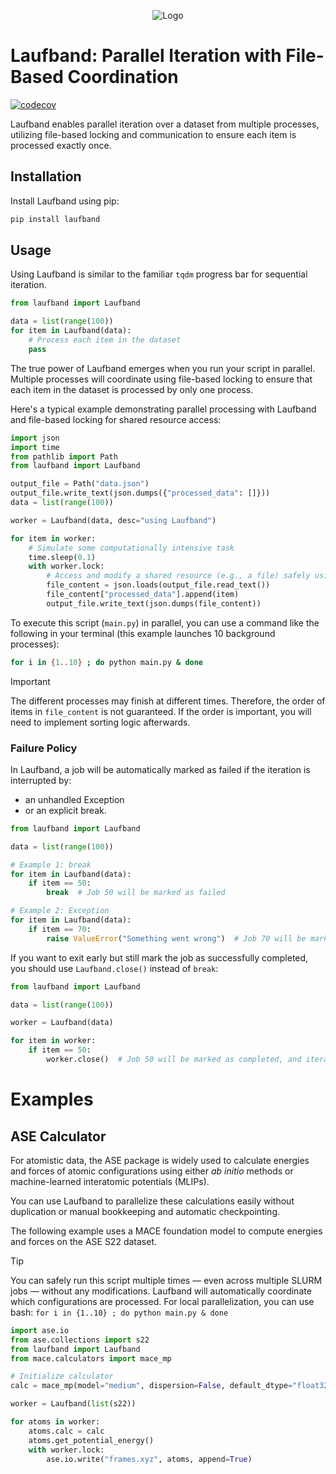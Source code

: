 <div align="center">
    
![Logo](https://github.com/user-attachments/assets/c8d2a3f9-284b-474d-b46d-98612c9d266b)
</div>

# Laufband: Parallel Iteration with File-Based Coordination
[![codecov](https://codecov.io/gh/zincware/laufband/graph/badge.svg?token=9DJ3YZGTBA)](https://codecov.io/gh/zincware/laufband)

Laufband enables parallel iteration over a dataset from multiple processes, utilizing file-based locking and communication to ensure each item is processed exactly once.

## Installation

Install Laufband using pip:

```bash
pip install laufband
```

## Usage

Using Laufband is similar to the familiar `tqdm` progress bar for sequential iteration.

```python
from laufband import Laufband

data = list(range(100))
for item in Laufband(data):
    # Process each item in the dataset
    pass
```

The true power of Laufband emerges when you run your script in parallel. Multiple processes will coordinate using file-based locking to ensure that each item in the dataset is processed by only one process.

Here's a typical example demonstrating parallel processing with Laufband and file-based locking for shared resource access:

```python
import json
import time
from pathlib import Path
from laufband import Laufband

output_file = Path("data.json")
output_file.write_text(json.dumps({"processed_data": []}))
data = list(range(100))

worker = Laufband(data, desc="using Laufband")

for item in worker:
    # Simulate some computationally intensive task
    time.sleep(0.1)
    with worker.lock:
        # Access and modify a shared resource (e.g., a file) safely using the lock
        file_content = json.loads(output_file.read_text())
        file_content["processed_data"].append(item)
        output_file.write_text(json.dumps(file_content))
```

To execute this script (`main.py`) in parallel, you can use a command like the following in your terminal (this example launches 10 background processes):

```bash
for i in {1..10} ; do python main.py & done
```

> [!IMPORTANT]
> The different processes may finish at different times. Therefore, the order of items in `file_content` is not guaranteed.
> If the order is important, you will need to implement sorting logic afterwards.

### Failure Policy

In Laufband, a job will be automatically marked as failed if the iteration is interrupted by:
- an unhandled Exception
- or an explicit break.

```python
from laufband import Laufband

data = list(range(100))

# Example 1: break
for item in Laufband(data):
    if item == 50:
        break  # Job 50 will be marked as failed

# Example 2: Exception
for item in Laufband(data):
    if item == 70:
        raise ValueError("Something went wrong")  # Job 70 will be marked as failed
```

If you want to exit early but still mark the job as successfully completed,
you should use `Laufband.close()` instead of `break`:

```python
from laufband import Laufband

data = list(range(100))

worker = Laufband(data)

for item in worker:
    if item == 50:
        worker.close()  # Job 50 will be marked as completed, and iteration will stop cleanly
```


# Examples

## ASE Calculator
For atomistic data, the ASE package is widely used to calculate energies and forces of atomic configurations using either _ab initio_ methods or machine-learned interatomic potentials (MLIPs).

You can use Laufband to parallelize these calculations easily without duplication or manual bookkeeping and automatic checkpointing.

The following example uses a MACE foundation model to compute energies and forces on the ASE S22 dataset.

> [!TIP]
> You can safely run this script multiple times — even across multiple SLURM jobs — without any modifications.
> Laufband will automatically coordinate which configurations are processed.
> For local parallelization, you can use bash: `for i in {1..10} ; do python main.py & done`

```python
import ase.io
from ase.collections import s22
from laufband import Laufband
from mace.calculators import mace_mp

# Initialize calculator
calc = mace_mp(model="medium", dispersion=False, default_dtype="float32")

worker = Laufband(list(s22))

for atoms in worker:
    atoms.calc = calc
    atoms.get_potential_energy()
    with worker.lock:
        ase.io.write("frames.xyz", atoms, append=True)
```